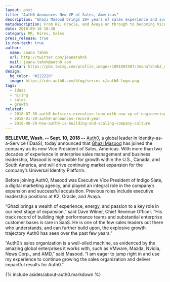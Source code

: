 ```yaml
---
layout: post
title: "Auth0 Announces New VP of Sales, Americas"
description: "Ghazi Masood brings 20+ years of sales experience and success"
metadescription: From K2, Oracle, and Avaya on through to becoming Vice President of Sales at Auth0. Ghazi Masood joins Auth0 focusing on growth within the U.S., Canada, and South America.
date: 2018-09-10 10:30
category: PR, Hires, Sales
press_release: true
is_non-tech: true
author:
  name: Jeana Tahnk
  url: http://twitter.com/jeanatahnk
  mail: jeana.tahnk@auth0.com
  avatar: https://pbs.twimg.com/profile_images/1891692507/JeanaTahnk2_crop_400x400.jpg
design:
  bg_color: "#222228"
  image: https://cdn.auth0.com/blog/series-c/auth0-logo.png
tags:
  - idaas
  - hiring
  - sales
  - growth
related:
  - 2018-07-30-auth0-bolsters-executive-team-with-new-vp-of-engineering
  - 2018-01-29-auth0-announces-record-year
  - 2018-08-29-how-auth0-is-building-and-scaling-company-culture
---
```


**BELLEVUE, Wash. -- Sept. 10, 2018 --** [Auth0](https://auth0.com/), a global leader in Identity-as-a-Service (IDaaS), today announced that [Ghazi Masood](https://www.linkedin.com/in/ghazi-masood-09195a2/) has joined the company as its new Vice President of Sales, Americas. With more than two decades of experience in enterprise sales management and business leadership, Masood is responsible for growth within the U.S., Canada, and South America, and will drive continuing market expansion for the company’s Universal Identity Platform.

Before joining Auth0, Masood was Executive Vice President of Indigo Slate, a digital marketing agency, and played an integral role in the company’s expansion and successful acquisition. Previous roles include executive leadership positions at K2, Oracle, and Avaya. 

“Ghazi brings a wealth of experience, energy, and passion to a key role in our next stage of expansion,” said Dave Wilner, Chief Revenue Officer. “His track record of building high performance teams and substantial enterprise customer bases is rare in SaaS. He is one of the few sales leaders out there who understands, and can further build upon, the explosive growth trajectory Auth0 has seen over the past few years.”

“Auth0’s sales organization is a well-oiled machine, as evidenced by the amazing global enterprises it works with, such as VMware, Mazda, Nvidia, News Corp., and AMD,” said Masood. “I am eager to jump right in and use my experience to continue growing the sales organization and deliver impactful results for Auth0.”

{% include asides/about-auth0.markdown %}
